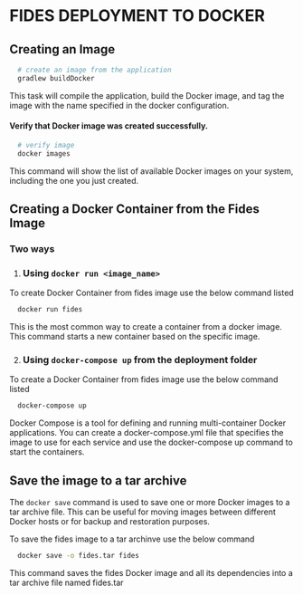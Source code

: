 # FIDES DEPLOYMENT TO DOCKER


## Creating an Image
```sh
  # create an image from the application
  gradlew buildDocker
```

This task will compile the application, build the Docker image, and tag the image with the name specified in the docker configuration.

#### Verify that Docker image was created successfully.
```sh
  # verify image 
  docker images
```

This command will show the list of available Docker images on your system, including the one you just created.

## Creating a Docker Container from the Fides Image
  ### Two ways
  
  1. ### Using ```docker run <image_name>```
  
   To create Docker Container from fides image use the below command listed
   
   ```sh
     docker run fides
   ```
    
   This is the most common way to create a container from a docker image. 
   This command starts a new container based on the specific image.
    
  2. ### Using ```docker-compose up``` from the deployment folder
  
   To create a Docker Container from fides image use the below command listed
   ```sh
     docker-compose up
   ```
   Docker Compose is a tool for defining and running multi-container Docker applications. You can create a docker-compose.yml file that 
   specifies the image to use for each service and use the docker-compose up command to start the containers.

## Save the image to a tar archive
  
  The ```docker save``` command is used to save one or more Docker images to a tar archive file. This can be useful for moving images between different 
  Docker hosts or for backup and restoration purposes.
  
  To save the fides image to a tar archinve use the below command
  ```sh
    docker save -o fides.tar fides
  ```
  
  This command saves the fides Docker image and all its dependencies into a tar archive file named fides.tar
  
  
